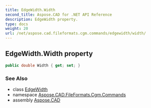 ```yaml
---
title: EdgeWidth.Width
second_title: Aspose.CAD for .NET API Reference
description: EdgeWidth property. 
type: docs
weight: 20
url: /net/aspose.cad.fileformats.cgm.commands/edgewidth/width/
---
```

## EdgeWidth.Width property

```csharp
public double Width { get; set; }
```

### See Also

* class [EdgeWidth](../)
* namespace [Aspose.CAD.FileFormats.Cgm.Commands](../../edgewidth/)
* assembly [Aspose.CAD](../../../)


